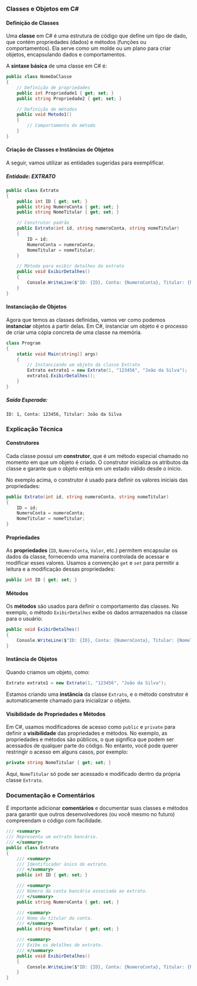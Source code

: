 ### Classes e Objetos em C#

#### Definição de Classes
Uma **classe** em C# é uma estrutura de código que define um tipo de dado, que contém propriedades (dados) e métodos (funções ou comportamentos). Ela serve como um molde ou um plano para criar objetos, encapsulando dados e comportamentos. 

A **sintaxe básica** de uma classe em C# é:

```csharp
public class NomeDaClasse
{
    // Definição de propriedades
    public int Propriedade1 { get; set; }
    public string Propriedade2 { get; set; }

    // Definição de métodos
    public void Metodo1()
    {
        // Comportamento do método
    }
}
```

#### Criação de Classes e Instâncias de Objetos
A seguir, vamos utilizar as entidades sugeridas para exemplificar.

##### Entidade: **EXTRATO**

```csharp
public class Extrato
{
    public int ID { get; set; }
    public string NumeroConta { get; set; }
    public string NomeTitular { get; set; }

    // Construtor padrão
    public Extrato(int id, string numeroConta, string nomeTitular)
    {
        ID = id;
        NumeroConta = numeroConta;
        NomeTitular = nomeTitular;
    }

    // Método para exibir detalhes do extrato
    public void ExibirDetalhes()
    {
        Console.WriteLine($"ID: {ID}, Conta: {NumeroConta}, Titular: {NomeTitular}");
    }
}
```


#### Instanciação de Objetos

Agora que temos as classes definidas, vamos ver como podemos **instanciar** objetos a partir delas. Em C#, instanciar um objeto é o processo de criar uma cópia concreta de uma classe na memória.

```csharp
class Program
{
    static void Main(string[] args)
    {
        // Instanciando um objeto da classe Extrato
        Extrato extrato1 = new Extrato(1, "123456", "João da Silva");
        extrato1.ExibirDetalhes();
    }
}
```

##### Saída Esperada:

```
ID: 1, Conta: 123456, Titular: João da Silva
```

### Explicação Técnica

#### Construtores
Cada classe possui um **construtor**, que é um método especial chamado no momento em que um objeto é criado. O construtor inicializa os atributos da classe e garante que o objeto esteja em um estado válido desde o início.

No exemplo acima, o construtor é usado para definir os valores iniciais das propriedades:

```csharp
public Extrato(int id, string numeroConta, string nomeTitular)
{
    ID = id;
    NumeroConta = numeroConta;
    NomeTitular = nomeTitular;
}
```

#### Propriedades
As **propriedades** (`ID`, `NumeroConta`, `Valor`, etc.) permitem encapsular os dados da classe, fornecendo uma maneira controlada de acessar e modificar esses valores. Usamos a convenção `get` e `set` para permitir a leitura e a modificação dessas propriedades:

```csharp
public int ID { get; set; }
```

#### Métodos
Os **métodos** são usados para definir o comportamento das classes. No exemplo, o método `ExibirDetalhes` exibe os dados armazenados na classe para o usuário:

```csharp
public void ExibirDetalhes()
{
    Console.WriteLine($"ID: {ID}, Conta: {NumeroConta}, Titular: {NomeTitular}");
}
```

#### Instância de Objetos
Quando criamos um objeto, como:

```csharp
Extrato extrato1 = new Extrato(1, "123456", "João da Silva");
```

Estamos criando uma **instância** da classe `Extrato`, e o método construtor é automaticamente chamado para inicializar o objeto.

#### Visibilidade de Propriedades e Métodos
Em C#, usamos modificadores de acesso como `public` e `private` para definir a **visibilidade** das propriedades e métodos. No exemplo, as propriedades e métodos são públicos, o que significa que podem ser acessados de qualquer parte do código. No entanto, você pode querer restringir o acesso em alguns casos, por exemplo:

```csharp
private string NomeTitular { get; set; }
```

Aqui, `NomeTitular` só pode ser acessado e modificado dentro da própria classe `Extrato`.

### Documentação e Comentários

É importante adicionar **comentários** e documentar suas classes e métodos para garantir que outros desenvolvedores (ou você mesmo no futuro) compreendam o código com facilidade.

```csharp
/// <summary>
/// Representa um extrato bancário.
/// </summary>
public class Extrato
{
    /// <summary>
    /// Identificador único do extrato.
    /// </summary>
    public int ID { get; set; }

    /// <summary>
    /// Número da conta bancária associada ao extrato.
    /// </summary>
    public string NumeroConta { get; set; }

    /// <summary>
    /// Nome do titular da conta.
    /// </summary>
    public string NomeTitular { get; set; }

    /// <summary>
    /// Exibe os detalhes do extrato.
    /// </summary>
    public void ExibirDetalhes()
    {
        Console.WriteLine($"ID: {ID}, Conta: {NumeroConta}, Titular: {NomeTitular}");
    }
}
```